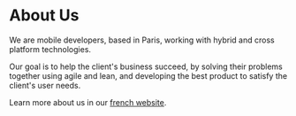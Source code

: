 # About Us

We are mobile developers, based in Paris, working with hybrid and cross platform technologies.

Our goal is to help the client's business succeed, by solving their problems together using agile and lean, and developing the best product to satisfy the client's user needs.

Learn more about us in our [french website](http://www.bam.tech/).
